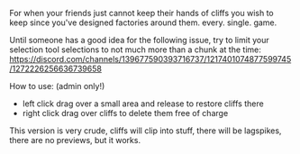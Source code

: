 For when your friends just cannot keep their hands of cliffs you wish to keep since you've designed factories around them. every. single. game.

Until someone has a good idea for the following issue, try to limit your selection tool selections to not much more than a chunk at the time:
https://discord.com/channels/139677590393716737/1217401074877599745/1272226256636739658

How to use: (admin only!)
- left click drag over a small area and release to restore cliffs there
- right click drag over cliffs to delete them free of charge

This version is very crude, cliffs will clip into stuff, there will be lagspikes, there are no previews, but it works.
